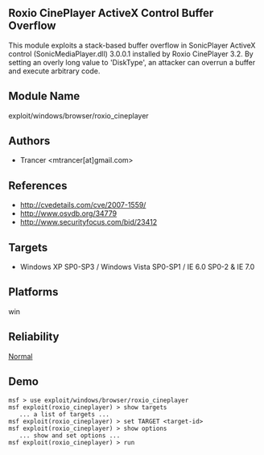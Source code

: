 ## Roxio CinePlayer ActiveX Control Buffer Overflow

This module exploits a stack-based buffer overflow in 
SonicPlayer ActiveX control (SonicMediaPlayer.dll) 3.0.0.1 
installed by Roxio CinePlayer 3.2. By setting an overly long 
value to 'DiskType', an attacker can overrun a buffer and 
execute arbitrary code.


## Module Name
exploit/windows/browser/roxio_cineplayer

## Authors
* Trancer <mtrancer[at]gmail.com>


## References
* http://cvedetails.com/cve/2007-1559/
* http://www.osvdb.org/34779
* http://www.securityfocus.com/bid/23412



## Targets
* Windows XP SP0-SP3 / Windows Vista SP0-SP1 / IE 6.0 SP0-2 & IE 7.0


## Platforms
win

## Reliability
[Normal](https://github.com/rapid7/metasploit-framework/wiki/Exploit-Ranking)

## Demo

```
msf > use exploit/windows/browser/roxio_cineplayer
msf exploit(roxio_cineplayer) > show targets
   ... a list of targets ...
msf exploit(roxio_cineplayer) > set TARGET <target-id>
msf exploit(roxio_cineplayer) > show options
   ... show and set options ...
msf exploit(roxio_cineplayer) > run
```
    
    